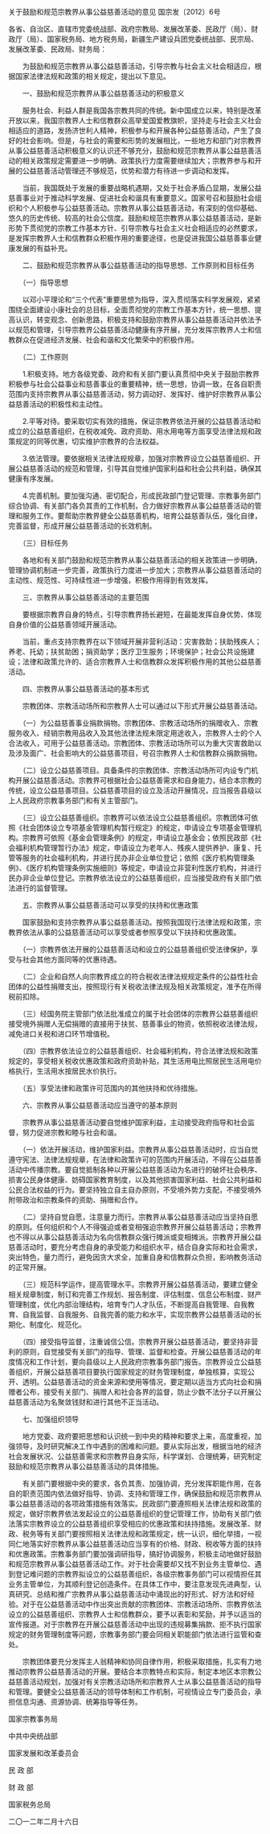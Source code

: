 关于鼓励和规范宗教界从事公益慈善活动的意见
国宗发〔2012〕6号

各省、自治区、直辖市党委统战部、政府宗教局、发展改革委、民政厅（局）、财政厅（局）、国家税务局、地方税务局，新疆生产建设兵团党委统战部、民宗局、发展改革委、民政局、财务局：

　　为鼓励和规范宗教界从事公益慈善活动，引导宗教与社会主义社会相适应，根据国家法律法规和政策的相关规定，提出以下意见。

　　一、鼓励和规范宗教界从事公益慈善活动的积极意义

　　服务社会、利益人群是我国各宗教共同的传统。新中国成立以来，特别是改革开放以来，我国宗教界人士和信教群众高举爱国爱教旗帜，坚持走与社会主义社会相适应的道路，发扬济世利人精神，积极参与和开展各种公益慈善活动，产生了良好的社会影响。但是，与社会的需要和形势的发展相比，一些地方和部门对宗教界从事公益慈善活动积极意义的认识还不够充分，鼓励和规范宗教界从事公益慈善活动的相关政策规定需要进一步明确、政策执行力度需要继续加大；宗教界参与和开展的公益慈善活动管理还不够规范，优势和潜力有待进一步调动和发挥。

　　当前，我国既处于发展的重要战略机遇期，又处于社会矛盾凸显期，发展公益慈善事业对于推动科学发展、促进社会和谐具有重要意义。国家号召和鼓励社会组织和个人积极参与公益慈善活动。宗教界从事公益慈善活动，有深刻的信仰基础、悠久的历史传统、较高的社会公信度。鼓励和规范宗教界从事公益慈善活动，是新形势下贯彻党的宗教工作基本方针、引导宗教与社会主义社会相适应的必然要求，是发挥宗教界人士和信教群众积极作用的重要途径，也是促进我国公益慈善事业健康发展的有益补充。

　　二、鼓励和规范宗教界从事公益慈善活动的指导思想、工作原则和目标任务

　　（一）指导思想

　　以邓小平理论和“三个代表”重要思想为指导，深入贯彻落实科学发展观，紧紧围绕全面建设小康社会的总目标，全面贯彻党的宗教工作基本方针，统一思想、提高认识，转变观念、创新思路，积极支持和鼓励宗教界从事公益慈善活动并依法予以规范和管理，引导宗教界公益慈善活动健康有序开展，充分发挥宗教界人士和信教群众在促进经济发展、社会和谐和文化繁荣中的积极作用。

　　（二）工作原则

　　1.积极支持。地方各级党委、政府和有关部门要认真贯彻中央关于鼓励宗教界积极参与社会公益事业和慈善事业的重要精神，统一思想，协调一致，在各自职责范围内支持宗教界从事公益慈善活动，努力调动好、发挥好、维护好宗教界从事公益慈善活动的积极性和主动性。

　　2.平等对待。要采取切实有效的措施，保证宗教界依法开展的公益慈善活动和成立的公益慈善组织，在税收减免、政府资助、用水用电等方面享受法律法规和政策规定的同等优惠，切实维护宗教界的合法权益。

　　3.依法管理。要依据相关法律法规规章，加强对宗教界设立公益慈善组织、开展公益慈善活动的规范和管理，引导其自觉维护国家利益和社会公共利益，确保其健康有序发展。

　　4.完善机制。要加强沟通、密切配合，形成民政部门登记管理、宗教事务部门综合协调、有关部门各负其责的工作机制，合力做好宗教界从事公益慈善活动的管理和服务工作。要帮助宗教界健全公益慈善机构，培育公益慈善队伍，强化自律，完善监督，形成开展公益慈善活动的长效机制。

　　（三）目标任务

　　各地和有关部门鼓励和规范宗教界从事公益慈善活动的相关政策进一步明确，管理协调机制进一步完善，政策执行力度进一步加大；宗教界从事公益慈善活动的主动性、规范性、可持续性进一步增强，积极作用得到有效发挥。

　　三、宗教界从事公益慈善活动的主要范围

　　要根据宗教界自身的特点，引导宗教界扬长避短，在最能发挥自身优势、体现自身价值的公益慈善领域开展活动。

　　当前，重点支持宗教界在以下领域开展非营利活动：灾害救助；扶助残疾人；养老、托幼；扶贫助困；捐资助学；医疗卫生服务；环境保护；社会公共设施建设；法律和政策允许的、适合宗教界人士和信教群众发挥积极作用的其他公益慈善活动。

　　四、宗教界从事公益慈善活动的基本形式

　　宗教团体、宗教活动场所和宗教界人士可以通过以下形式开展公益慈善活动。

　　（一）为公益慈善事业捐款捐物。宗教团体、宗教活动场所的捐赠收入、宗教服务收入、经销宗教用品收入及其他法律法规未限定用途收入，宗教界人士的个人合法收入，可用于公益慈善活动。宗教团体、宗教活动场所可以为重大灾害救助以及涉及面广、社会影响大的公益慈善项目，号召宗教界人士和信教群众捐款捐物。

　　（二）设立公益慈善项目。具备条件的宗教团体、宗教活动场所可内设专门机构开展公益慈善活动。宗教界可根据社会公益慈善需求和自身能力，结合本宗教的传统，设立公益慈善项目。公益慈善项目的设立及活动开展情况，应当报告县级以上人民政府宗教事务部门和有关主管部门。

　　（三）设立公益慈善组织。宗教界可以依法设立公益慈善组织。宗教团体可依照《社会团体设立专项基金管理机构暂行规定》的规定，申请设立专项基金管理机构。宗教界可依照《基金会管理条例》的规定，申请设立基金会；依照民政部《社会福利机构管理暂行办法》规定，申请设立为老年人、残疾人提供养护、康复、托管等服务的社会福利机构，并进行民办非企业单位登记；依照《医疗机构管理条例》、《医疗机构管理条例实施细则》等规定，申请设立非营利性医疗机构，并进行民办非企业单位登记。宗教界依法设立的公益慈善组织，应当接受政府有关部门依法进行的监督管理。

　　五、宗教界从事公益慈善活动可以享受的扶持和优惠政策

　　国家鼓励和支持宗教界从事公益慈善活动。按照我国现行法律法规和政策，宗教界依法从事的公益慈善活动可以享受或者参照享受以下扶持和优惠政策。

　　（一）宗教界依法开展的公益慈善活动和设立的公益慈善组织受法律保护，享受与社会其他方面同等的优惠待遇。

　　（二）企业和自然人向宗教界成立的符合税收法律法规规定条件的公益性社会团体的公益性捐赠支出，按照现行有关税收法律法规及相关政策规定，准予在所得税前扣除。

　　（三）经国务院主管部门依法批准成立的属于社会团体的宗教界公益慈善组织接受境外捐赠人无偿捐赠的直接用于扶贫、慈善事业的物资，依照税收法律法规，减免进口关税和进口环节增值税。

　　（四）宗教界依法设立的公益慈善组织、社会福利机构，符合法律法规和政策规定的，享受相关税收优惠政策和政府资助补贴，其生活用电比照居民生活用电价格执行，生活用水按居民水价执行。

　　（五）享受法律和政策许可范围内的其他扶持和优待措施。

　　六、宗教界从事公益慈善活动应当遵守的基本原则

　　宗教界从事公益慈善活动要自觉维护国家利益，主动接受政府指导和社会监督，努力促进宗教和睦与社会和谐。

　　（一）依法开展活动，维护国家利益。宗教界从事公益慈善活动时，应当自觉遵守宪法、法律法规规章，在法律和政策许可的范围内开展活动，不得在公益慈善活动中传播宗教。要自觉抵制各种以开展公益慈善活动为名进行的破坏社会秩序、损害公民身体健康、妨碍国家教育制度，以及其他损害国家利益、社会公共利益和公民合法权益的行为。要坚持独立自主自办原则，不受境外势力支配，不接受境外附带政治和宗教条件的资助、捐赠和合作。

　　（二）坚持自觉自愿，注意量力而行。宗教界从事公益慈善活动应当坚持自愿的原则。任何组织和个人不得强迫或者变相强迫宗教界开展公益慈善活动；宗教界也不得以从事公益慈善活动为名向信教群众强行摊派或变相摊派。宗教界开展公益慈善活动时，要充分考虑自身的承受能力和组织水平，结合自身实际和社会需求，突出特色，量力而行，避免因贪大求全，加重自身和信教群众负担，影响教务活动的正常开展。

　　（三）规范科学运作，提高管理水平。宗教界开展公益慈善活动，要建立健全相关规章制度，制订和完善工作规划、报告制度、评估制度、信息公布制度、财产管理制度，优化内部治理结构，培育专门人才队伍，不断提高自我管理、自我教育、自我监督、自我服务、自我完善的能力和水平，实现宗教界公益慈善活动的长期化、制度化、规范化。

　　（四）接受指导监督，注重诚信公信。宗教界开展公益慈善活动，要坚持非营利的原则，自觉接受有关部门的指导、管理、监督和检查。开展公益慈善活动的年度情况和工作计划，要向县级以上人民政府宗教事务部门报告。宗教界设立公益慈善组织，开展公益慈善项目要执行国家规定的财务管理制度，单独核算，实现公开、透明。公益慈善活动的资金来源和使用等情况，要定期以适当方式向社会和捐赠者公布，接受有关部门、捐赠人和社会各界的监督，防止少数不法分子以开展公益慈善活动为名聚敛钱财和进行其他不正当活动。

　　七、加强组织领导

　　地方党委、政府要把思想和认识统一到中央的精神和要求上来，高度重视，加强领导，及时研究解决工作中遇到的困难和问题。要从实际出发，根据当地的经济社会发展状况、公益慈善需求和宗教界自身实际，科学谋划、合理统筹，研究制定鼓励和规范宗教界从事公益慈善活动的具体措施。

　　有关部门要根据中央的要求，各负其责、加强协调，充分发挥职能作用，在各自的职责范围内依法做好指导、协调、支持和管理工作，确保鼓励和规范宗教界从事公益慈善活动的各项政策措施有效落实。民政部门要遵照相关法律法规和政策的规定，做好宗教界依法发起设立的公益慈善组织的登记管理工作，协助有关部门依法落实宗教界设立的公益慈善组织享受相应的优惠政策和扶持措施。发展改革、财政、税务等有关部门要按照相关法律法规和政策规定，统一认识，细化举措，一视同仁地落实好宗教界从事公益慈善活动应当享有的价格、财政、税收等方面的扶持和优惠政策。宗教事务部门要加强调研指导，搞好协调服务，积极主动地做好鼓励和规范宗教界从事公益慈善活动工作。对于社会需要却又找不到业务主管单位、遇到登记难问题的宗教界拟设立的公益慈善组织，各级宗教事务部门可以视情担任其业务主管单位，为其顺利登记创造条件。在具体工作中，要注意发现先进典型，认真研究、总结和推广宗教界从事公益慈善活动中涌现出的好形式、好方法和好经验。对于在公益慈善活动中作出突出贡献的宗教团体、宗教活动场所、宗教界依法设立的公益慈善组织、宗教界人士和信教群众，要予以表彰和奖励，并予以适当的宣传报道。对于宗教界在开展公益慈善活动中出现的违规募集捐款、拒不执行国家规定的财务管理制度等问题，宗教事务部门要会同相关职能部门依法进行监管和查处。

　　宗教团体要充分发挥主人翁精神和协同自律作用，积极采取措施，扎实有力地推动宗教界公益慈善活动的开展。要结合本宗教特点和实际，制定本地区本宗教公益慈善活动规划，加强对有关宗教活动场所和宗教界人士从事公益慈善活动的指导和管理。要健全公益慈善活动的领导体制和工作机制，可视情设立专门委员会，承担信息沟通、资源协调、统筹指导等任务。

国家宗教事务局

中共中央统战部

国家发展和改革委员会

民 政 部

财 政 部

国家税务总局

二〇一二年二月十六日